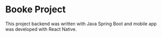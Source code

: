 # Booke Project
This project backend was written with Java Spring Boot and mobile app 
was developed with React Native.